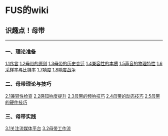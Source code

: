 FUS的wiki
=======

## 识趣点！母带
----------
### 一、理论准备

[1.1序言](https://fusmixing.site/html/mdwiki.html#!./master1_1.md)
[1.2母带的原则](https://fusmixing.site/html/mdwiki.html#!./master1_2.md)
[1.3母带的历史变迁](https://fusmixing.site/html/mdwiki.html#!./master1_3.md)
[1.4兼容性的本质](https://fusmixing.site/html/mdwiki.html#!./master1_4.md)
[1.5声音的物理特性](https://fusmixing.site/html/mdwiki.html#!./master1_5.md)
[1.6采样率与比特率](https://fusmixing.site/html/mdwiki.html#!./master1_6.md)
[1.7响度](https://fusmixing.site/html/mdwiki.html#!./master1_7.md)
[1.8响度战争](https://fusmixing.site/html/mdwiki.html#!./master1_8.md)

### 二、母带理论与技巧

[2.1兼容性检查](https://fusmixing.site/html/mdwiki.html#!./master2_1.md)
[2.2感知响度提升](https://fusmixing.site/html/mdwiki.html#!./master2_2.md)
[2.3母带的频响技巧](https://fusmixing.site/html/mdwiki.html#!./master2_3.md)
[2.4母带的动态技巧](https://fusmixing.site/html/mdwiki.html#!./master2_4.md)
[2.5母带的硬件技巧](https://fusmixing.site/html/mdwiki.html#!./master2_5.md)

### 三、母带实践

[3.1关注流媒体平台](https://fusmixing.site/html/mdwiki.html#!./master3_1.md)
[3.2母带工作流](https://fusmixing.site/html/mdwiki.html#!./master3_2.md)